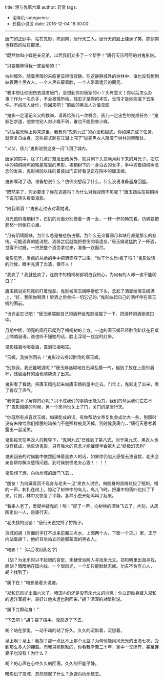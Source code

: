 title: 泪与仇第六章
author: 君赏
tags:
  - 泪与仇
categories:
  - 长篇小说区
date: 2016-12-04 18:30:00
---
唐门的正庭中，站在鬼影，陈剑南，唐行天三人。唐行天的脸上挂满了笑，陈剑南也释然的站在那里。

“既然你和小蝶是亲兄弟，以后我们又多了一个帮手！”唐行天乐呵呵的对鬼影说。

“只要能帮得我一定会帮的！”

杭州城外，随着黑暗的来临更显得很寂静。在这静静城外的树林中，谁也没有想到站着两个黑衣人，一个人黑布蒙着脸，一个人带着诡异的面壳。

“我本想让你因伤去混进唐门，没想到你对唐家的小丫头有意义！你以后怎么办事？作为一名杀手，不会被情所动，残忍才是你的本性，无情才是你能混下去条件。不如找人替你，你回来吧！”前面的黑衣人对着鬼影

“鬼影一定谨记义父的教诲，请再给孩儿一次机会，孩儿一定出色的完成任务！”鬼影乞求道，他害怕别人对小蝶不利，谁也不能伤害小蝶。

“以后每天晚上你来这里，我教你“鬼刺九式”的心法和招式。你如果完成了任务，就恢复自由身，这些招式趴在江湖上闯了”说完黑衣人隐没于树林的黑暗处。

“义父，孩儿”鬼影说到这身一闪飞回了城内。

唐家的院中，除了几点灯笼发出微黄外，就只剩下头顶满月射下来的月光了。把院中的梧桐树照的残差斑驳的黑影。梧桐树下的一身白衣的女子，手中捏着梧桐树念念的发呆，鬼影换回以往的着装出门正好看见正在院中的唐玉嫣。

鬼影嘴动了动，准备想说什么？仿佛突想起了什么，什么没说准备返身回屋。

“既然来了，何必要走？你在逃避吗？为什么对我视而不见呢？”唐玉嫣站在梧桐树下说完转头看着鬼影。

“陪我喝酒！”鬼影走过去对着她说。

月光照的梧桐树下，石矶的对面分别做着一男一女，一杯一杯的畅饮着，仿佛要把悲愁一同倒在心里。

“月有阴晴圆缺，为什么总是被悲伤占据，为什么无论看圆月和缺月都是那么的悲伤。可能酒真的能消愁，酒醉之后就能把悲伤的事遗忘、”唐玉嫣说猛酌了一杯酒，觉得不过瘾，一把把整个酒壶拿过来，准备一饮而尽。

鬼影见势，发疯的从她的手中把酒壶夺了过来。“你干什么!你疯了吗？”鬼影说话的时候，眼中充满了血渍，很吓人！

“我疯了？我就是疯了，连院中的梧桐树都明白我的心，为何有的人却一直不能明白？”

唐玉嫣说完死死的盯着鬼影。鬼影被唐玉嫣睁得低下头，念起了酒壶给唐玉嫣满上，“好，我陪你喝酒！醉酒之后会把一切忘记的、”鬼影端起自己的酒杯停在唐玉嫣的面前。

“也许会忘记吧！”唐玉嫣端起自己的酒杯给鬼影碰撞了一下，把酒杯的酒倒进口中。

月朗中稀，明亮的圆月已爬到了梧桐树的上方。一边的唐玉嫣已经醉倒趴伏在石桌上喃喃自语，谁也听不懂她的话，脸上浮现一丝丝的红晕。

鬼影独自地喝着酒，直到把酒喝完。

“玉嫣，我扶你回去！”鬼影过去搀起醉倒的唐玉嫣。

“别扶我，我还能喝酒呢？”唐玉嫣迷糊地在石桌乱摸一气，碰到了放在上面的酒杯，残留酒杯的酒也顺势流了出来。

鬼影看了看她，把唐玉嫣抱起来向唐玉嫣的屋中走去。门合上，鬼影走了出来，看了看叹了声气。

“我何尝不了解你的心呢？只不过我们的事情无能为力，我们的命运我们左右不了”鬼影回屋的时候，另一个房间也关上了门，关门的是唐行天。

“你既然有点喜欢玉嫣，如果能成的话。有你帮助文帝复仇会成功大一些，到那时没有朱棣给你们撑腰的暗杀门不是照样被我灭掉，到时候我唐门、、”唐行天思考着露出一丝淫笑。

鬼影每天在黑衣人的教导下，“鬼刺九式”已练到了第八式。对于第九式，黑衣人也没有练成，他告诉鬼影，只有强大的意念才能催使学会第九式“终极幻灭刺”

鬼影回去的时候脑中依然回味着黑衣人的话，如果你仍陷入感情无法自拔，老夫会亲自帮你解决感情问题，到时候别怪老夫心狠！！！！

鬼影想了想，向杭州城的唐门飞去、、

“朋友！为何藏着而不现身与老夫一见”黑衣人说完，向侧身的黑暗处投了短刺。噔的一声，刺扎在树上。惊动了树林中的鸟儿，鸟儿飞时，把巢中的落叶也抖了下来。片刻，林中又恢复了平静，各种小虫开始鸣叫了起来。

“看来人老了，爱疑神疑鬼的！唉！”叹了一声，向树林的深处飞去了。片刻，从周围走出一人，是唐行天。

“老夫猜的没错！”唐行天说完捋了捋胡子。


京城的胡｛后面的字打不出来前面三点水，上面两个火，下面一个灭。｝家，正厅内站着胡？，他的背后站立的是那蒙面的黑衣人。

“暗影！”｛以后改用此名字｝

｛胡？为永乐时以不起眼的官吏，朱棣曾派两人寻找朱允文。郑和明里出海寻找，而胡？暗暗地在国内找。一个很风光，一个却只能默默无闻。功夫不负有心人，胡？找到了｝

“属下在！”暗影低着头说道。

“郑和已风光出海六次了，咱国内仍还是没有朱允文的消息！你立即动身藏入郑和的远洋军舰中，最好让他永远也别回来、”胡？深深的对暗影说。

“属下立即动身！”

“下去吧！”胡？摆了摆手，鬼影退了下去。

胡？站在那里，一动不动的站了好久。久久的沉默着，沉思着。

皇上啊！皇上！我胡？那一点比不上那个太监？为何他能风风光光的出海七次，受到那么多人的拥戴。而我只能默默的，你看我辛苦二十年，家中一无所有，甚至连妻子也没有！为什么？

胡？的心声在心中久久的回荡，久久的不能平静。

暗影出了京城，忽然想起了什么？急速向杭州赶去。